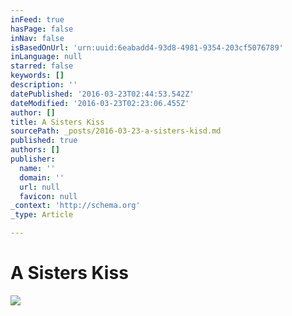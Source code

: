 ```yaml
---
inFeed: true
hasPage: false
inNav: false
isBasedOnUrl: 'urn:uuid:6eabadd4-93d8-4981-9354-203cf5076789'
inLanguage: null
starred: false
keywords: []
description: ''
datePublished: '2016-03-23T02:44:53.542Z'
dateModified: '2016-03-23T02:23:06.455Z'
author: []
title: A Sisters Kiss
sourcePath: _posts/2016-03-23-a-sisters-kisd.md
published: true
authors: []
publisher:
  name: ''
  domain: ''
  url: null
  favicon: null
_context: 'http://schema.org'
_type: Article

---
```

# A Sisters Kiss
![](https://the-grid-user-content.s3-us-west-2.amazonaws.com/ecc518c4-4bd3-4a09-bea5-1fb040f331e4.png)